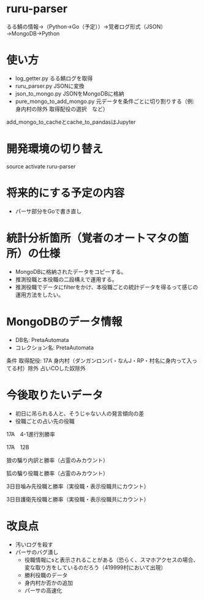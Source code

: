 # ruru-parser

るる鯖の情報→（Python→Go（予定））→覚者ログ形式（JSON）→MongoDB→Python

# 使い方

* log_getter.py  るる鯖ログを取得
* ruru_parser.py  JSONに変換
* json_to_mongo.py  JSONをMongoDBに格納
* pure_mongo_to_add_mongo.py  元データを条件ごとに切り割りする（例: 身内村の除外 取得配役の選択　など）

add_mongo_to_cacheとcache_to_pandasはJupyter


# 開発環境の切り替え

source activate ruru-parser

# 将来的にする予定の内容

  * パーサ部分をGoで書き直し

# 統計分析箇所（覚者のオートマタの箇所）の仕様

  * MongoDBに格納されたデータをコピーする。
  * 推測役職と本役職の二段構えで運用する。
  * 推測役職でデータにfilterをかけ、本役職ごとの統計データを得るって感じの運用方法をしたい。

# MongoDBのデータ情報

  * DB名: PretaAutomata
  * コレクション名: PretaAutomata

条件
取得配役: 17A
身内村（ダンガンロンパ・なんJ・RP・村名に身内って入ってる村）除外
占いCOした奴除外

# 今後取りたいデータ

  * 初日に吊られる人と、そうじゃない人の発言傾向の差
  * 役職ごとの占い先の役職

17A　4-1進行別勝率

17A　12B

狼の騙り内訳と勝率（占霊のみカウント）

狐の騙り役職と勝率（占霊のみカウント）

3日目噛み先役職と勝率（実役職・表示役職共にカウント）

3日目護衛先役職と勝率（実役職・表示役職共にカウント）

# 改良点

  * 汚いログを殺す
  * パーサのバグ潰し
    * 役職情報にsと表示されることがある（恐らく、スマホアクセスの場合、変な取り方をしているのだろう（419999村において出現）
    * 勝利役職のデータ
    * 身内村か否かの追加
    * パーサの高速化
